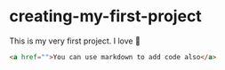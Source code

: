 # creating-my-first-project

This is my very first project. I love :pizza: 

```html
<a href="">You can use markdown to add code also</a>
```


